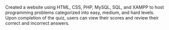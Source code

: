 Created a website using HTML, CSS, PHP, MySQL, SQL, and XAMPP to host programming problems categorized into easy, medium, and hard levels.
Upon completion of the quiz, users can view their scores and review their correct and incorrect answers.
